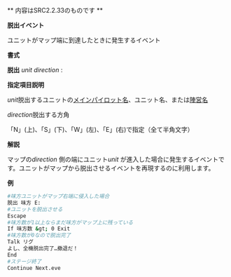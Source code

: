 ** 内容はSRC2.2.33のものです **

**脱出イベント**

ユニットがマップ端に到達したときに発生するイベント

**書式**

**脱出** *unit direction* :

**指定項目説明**

*unit*脱出するユニットの[メインパイロット名](メインパイロット名.md)、ユニット名、または[陣営名](陣営名.md)

*direction*脱出する方角

「N」(上)、「S」(下)、「W」(左)、「E」(右)で指定（全て半角文字）

**解説**

マップの*direction* 側の端にユニット*unit* が進入した場合に発生するイベントです。ユニットがマップから脱出させるイベントを再現するのに利用します。

**例**
```sh
#味方ユニットがマップ右端に侵入した場合
脱出 味方 E:
#ユニットを脱出させる
Escape
#味方数が1以上ならまだ味方がマップ上に残っている
If 味方数 &gt; 0 Exit
#味方数が0なので脱出完了
Talk リグ
よし、全機脱出完了…撤退だ！
End
#ステージ終了
Continue Next.eve
```

